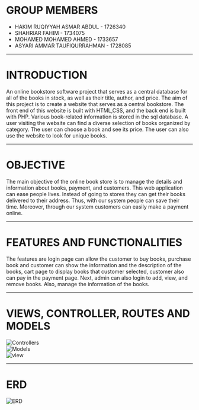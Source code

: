 <h1>GROUP MEMBERS</h1>
<ul>
<li>HAKIM RUQIYYAH ASMAR ABDUL - 1726340 </li>
<li>SHAHRIAR FAHIM - 1734075 </li>
<li>MOHAMED MOHAMED AHMED - 1733657 </li>
<li>ASYARI AMMAR TAUFIQURRAHMAN - 1728085 </li>
</ul>

<hr>
<h1>INTRODUCTION</h1>
<p> An online bookstore software project that serves as a central database for all of the books in stock, as well as their title, author, and price. The aim of this project is to create a website that serves as a central bookstore. The front end of this website is built with HTML,CSS, and the back end is built with PHP. Various book-related information is stored in the sql database. A user visiting the website can find a diverse selection of books organized by category. The user can choose a book and see its price. The user can also use the website to look for unique books.<br></p>
<hr>
<h1>OBJECTIVE</h1>
<p>The main objective of the online book store is to manage the details and information about books, payment, and customers. This web application can ease people lives. Instead of going to stores they can get their books delivered to their address. Thus, with our system people can save their time. Moreover, through our system customers can easily make a payment online.</p>
<hr>
<h1>FEATURES AND FUNCTIONALITIES</h1>
<p>The features are login page can allow the customer to buy books, purchase book and customer can show the information and the description of the books, cart page to display books that customer selected, customer also can pay in the payment page. Next, admin can also login to add, view, and remove books. Also, manage the information of the books.</p>
<hr>
<h1>VIEWS, CONTROLLER, ROUTES AND MODELS</h1>

![Controllers](https://user-images.githubusercontent.com/61781654/121979825-83e0e880-cdbd-11eb-924d-4b4ca758fa2a.PNG) <br>
![Models](https://user-images.githubusercontent.com/61781654/121979842-893e3300-cdbd-11eb-80e3-1030884c74a6.PNG) <br>
![view](https://user-images.githubusercontent.com/61781654/121979848-8ba08d00-cdbd-11eb-9f5a-461e27e8a13d.PNG) 
<hr>

<h1>ERD</h1>

![ERD](https://user-images.githubusercontent.com/61781654/121981625-97da1980-cdc0-11eb-8356-f9b4c52d057f.jpeg)
